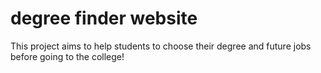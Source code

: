 # degree finder website 

This project aims to help students to choose their degree and future jobs before going to the college!
